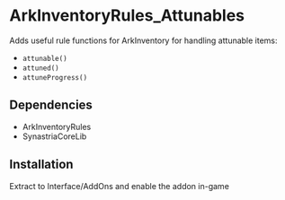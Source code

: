 # ArkInventoryRules_Attunables

Adds useful rule functions for ArkInventory for handling attunable items:
- `attunable()`
- `attuned()`
- `attuneProgress()`

## Dependencies

- ArkInventoryRules
- SynastriaCoreLib

## Installation

Extract to Interface/AddOns and enable the addon in-game
